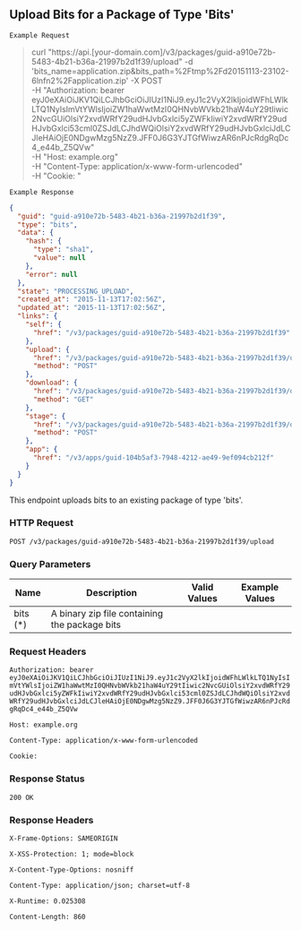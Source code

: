 ## Upload Bits for a Package of Type 'Bits'

```
Example Request
```

> curl "https://api.[your-domain.com]/v3/packages/guid-a910e72b-5483-4b21-b36a-21997b2d1f39/upload" -d 'bits_name=application.zip&bits_path=%2Ftmp%2Fd20151113-23102-6lnfn2%2Fapplication.zip' -X POST \
  	-H "Authorization: bearer eyJ0eXAiOiJKV1QiLCJhbGciOiJIUzI1NiJ9.eyJ1c2VyX2lkIjoidWFhLWlkLTQ1NyIsImVtYWlsIjoiZW1haWwtMzI0QHNvbWVkb21haW4uY29tIiwic2NvcGUiOlsiY2xvdWRfY29udHJvbGxlci5yZWFkIiwiY2xvdWRfY29udHJvbGxlci53cml0ZSJdLCJhdWQiOlsiY2xvdWRfY29udHJvbGxlciJdLCJleHAiOjE0NDgwMzg5NzZ9.JFF0J6G3YJTGfWiwzAR6nPJcRdgRqDc4_e44b_Z5QVw" \
  	-H "Host: example.org" \
  	-H "Content-Type: application/x-www-form-urlencoded" \
  	-H "Cookie: "

```
Example Response
```

```json
{
  "guid": "guid-a910e72b-5483-4b21-b36a-21997b2d1f39",
  "type": "bits",
  "data": {
    "hash": {
      "type": "sha1",
      "value": null
    },
    "error": null
  },
  "state": "PROCESSING_UPLOAD",
  "created_at": "2015-11-13T17:02:56Z",
  "updated_at": "2015-11-13T17:02:56Z",
  "links": {
    "self": {
      "href": "/v3/packages/guid-a910e72b-5483-4b21-b36a-21997b2d1f39"
    },
    "upload": {
      "href": "/v3/packages/guid-a910e72b-5483-4b21-b36a-21997b2d1f39/upload",
      "method": "POST"
    },
    "download": {
      "href": "/v3/packages/guid-a910e72b-5483-4b21-b36a-21997b2d1f39/download",
      "method": "GET"
    },
    "stage": {
      "href": "/v3/packages/guid-a910e72b-5483-4b21-b36a-21997b2d1f39/droplets",
      "method": "POST"
    },
    "app": {
      "href": "/v3/apps/guid-104b5af3-7948-4212-ae49-9ef094cb212f"
    }
  }
}
```

This endpoint uploads bits to an existing package of type 'bits'.

### HTTP Request

`POST /v3/packages/guid-a910e72b-5483-4b21-b36a-21997b2d1f39/upload`

### Query Parameters

Name | Description | Valid Values | Example Values
--------- | ----------- | --------------| -------------
bits (*) | A binary zip file containing the package bits | |

### Request Headers

`Authorization: bearer eyJ0eXAiOiJKV1QiLCJhbGciOiJIUzI1NiJ9.eyJ1c2VyX2lkIjoidWFhLWlkLTQ1NyIsImVtYWlsIjoiZW1haWwtMzI0QHNvbWVkb21haW4uY29tIiwic2NvcGUiOlsiY2xvdWRfY29udHJvbGxlci5yZWFkIiwiY2xvdWRfY29udHJvbGxlci53cml0ZSJdLCJhdWQiOlsiY2xvdWRfY29udHJvbGxlciJdLCJleHAiOjE0NDgwMzg5NzZ9.JFF0J6G3YJTGfWiwzAR6nPJcRdgRqDc4_e44b_Z5QVw`

`Host: example.org`

`Content-Type: application/x-www-form-urlencoded`

`Cookie:`


### Response Status

`200 OK`

### Response Headers

`X-Frame-Options: SAMEORIGIN`

`X-XSS-Protection: 1; mode=block`

`X-Content-Type-Options: nosniff`

`Content-Type: application/json; charset=utf-8`

`X-Runtime: 0.025308`

`Content-Length: 860`
